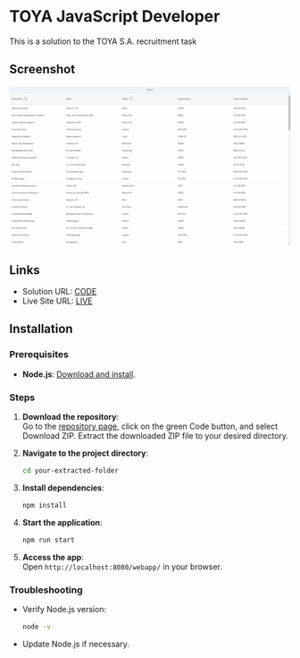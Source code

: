 # TOYA JavaScript Developer 

This is a solution to the TOYA S.A. recruitment task

## Screenshot

![](./screenshot.PNG)

## Links

- Solution URL: [CODE](https://github.com/cravsky/toya-homework)
- Live Site URL: [LIVE](https://toya-homework-production.up.railway.app/webapp/)
## Installation

### Prerequisites
- **Node.js**: [Download and install](https://nodejs.org/).

### Steps

1. **Download the repository**:  
   Go to the [repository page](https://github.com/cravsky/toya-homework), click on the green Code button, and select Download ZIP. Extract the downloaded ZIP file to your desired directory.

2. **Navigate to the project directory**:
   ```bash
   cd your-extracted-folder
   ```

3. **Install dependencies**:
   ```bash
   npm install
   ```

3. **Start the application**:
   ```bash
   npm run start
   ```

4. **Access the app**:  
   Open `http://localhost:8080/webapp/` in your browser.

### Troubleshooting
- Verify Node.js version:
   ```bash
   node -v
   ```
- Update Node.js if necessary.


